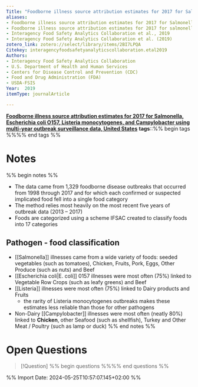 ```yaml
---
Title: "Foodborne illness source attribution estimates for 2017 for Salmonella, Escherichia coli O157, Listeria monocytogenes, and Campylobacter using multi-year outbreak surveillance data, United States"
aliases: 
- Foodborne illness source attribution estimates for 2017 for Salmonella, Escherichia coli O157, Listeria monocytogenes, and Campylobacter using multi-year outbreak surveillance data, United States
- Foodborne illness source attribution estimates for 2017 for salmonella, escherichia coli o157, listeria monocytogenes, and campylobacter using multi-year outbreak surveillance data, united states
- Interagency Food Safety Analytics Collaboration et al., 2019
- Interagency Food Safety Analytics Collaboration et al. (2019)
zotero_link: zotero://select/library/items/2BI7LPQA
Citekey: interagencyfoodsafetyanalyticscollaboration.etal2019
Authors:
- Interagency Food Safety Analytics Collaboration
- U.S. Department of Health and Human Services
- Centers for Disease Control and Prevention (CDC)
- Food and Drug Administration (FDA)
- USDA-FSIS
Year:  2019
itemType: journalArticle

---
```

**[Foodborne illness source attribution estimates for 2017 for Salmonella, Escherichia coli O157, Listeria monocytogenes, and Campylobacter using multi-year outbreak surveillance data, United States](zotero://select/library/items/9WH9A779)**
**tags**::%% begin tags %%%% end tags %%

# Notes
%% begin notes %%
- The data came from 1,329 foodborne disease outbreaks that occurred from 1998 through 2017 and for which each confirmed or suspected implicated food fell into a single food category
- The method relies most heavily on the most recent five years of outbreak data (2013 – 2017)
- Foods are categorized using a scheme IFSAC created to classify foods into 17 categories

## Pathogen - food classification
- [[Salmonella]] illnesses came from a wide variety of foods: seeded vegetables (such as tomatoes), Chicken, Fruits, Pork, Eggs, Other Produce (such as nuts) and Beef
- [[Escherichia coli|E. coli]] 0157 illnesses were most often (75%) linked to Vegetable Row Crops (such as leafy greens) and Beef 
- [[Listeria]] illnesses were most often (75%) linked to Dairy products and Fruits
	- the rarity of Listeria monocytogenes outbreaks makes these estimates less reliable than those for other pathogens
- Non-Dairy [[Campylobacter]] illnesses were most often (neatly 80%) linked to **Chicken**, other Seafood (such as shellfish), Turkey and Other Meat / Poultry (such as lamp or duck)
%% end notes %%

# Open Questions
> [!Question] %% begin questions %%%% end questions %%
>

%% Import Date: 2024-05-25T10:57:07.145+02:00 %%
